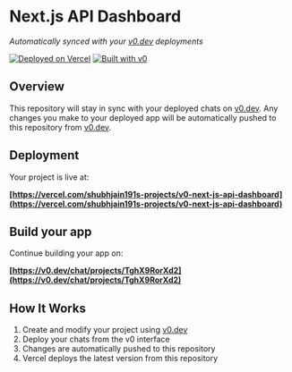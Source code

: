 # Next.js API Dashboard

*Automatically synced with your [v0.dev](https://v0.dev) deployments*

[![Deployed on Vercel](https://img.shields.io/badge/Deployed%20on-Vercel-black?style=for-the-badge&logo=vercel)](https://vercel.com/shubhjain191s-projects/v0-next-js-api-dashboard)
[![Built with v0](https://img.shields.io/badge/Built%20with-v0.dev-black?style=for-the-badge)](https://v0.dev/chat/projects/TghX9RorXd2)

## Overview

This repository will stay in sync with your deployed chats on [v0.dev](https://v0.dev).
Any changes you make to your deployed app will be automatically pushed to this repository from [v0.dev](https://v0.dev).

## Deployment

Your project is live at:

**[https://vercel.com/shubhjain191s-projects/v0-next-js-api-dashboard](https://vercel.com/shubhjain191s-projects/v0-next-js-api-dashboard)**

## Build your app

Continue building your app on:

**[https://v0.dev/chat/projects/TghX9RorXd2](https://v0.dev/chat/projects/TghX9RorXd2)**

## How It Works

1. Create and modify your project using [v0.dev](https://v0.dev)
2. Deploy your chats from the v0 interface
3. Changes are automatically pushed to this repository
4. Vercel deploys the latest version from this repository